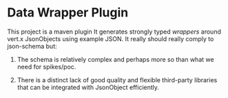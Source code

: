 # Data Wrapper Plugin

This project is a maven plugin
It generates strongly typed *wrappers* around vert.x JsonObjects using example JSON. 
It really should really comply to json-schema but:

1. The schema is relatively complex and perhaps more so than what we need for spikes/poc.

2. There is a distinct lack of good quality and flexible third-party libraries that can be integrated with JsonObject 
efficiently.

